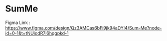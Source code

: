 # SumMe

Figma Link :
https://www.figma.com/design/Qz3AMCas6bFi9jk94aDYI4/Sum-Me?node-id=0-1&t=tNUiodR7l6hqgpkd-1
